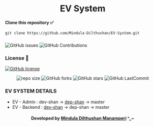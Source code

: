 <div align="center">
  
# EV System

</div>

#### Clone this repository ✅
```md
git clone https://github.com/Mindula-Dilthushan/EV-System.git
```
###

![GitHub issues](https://img.shields.io/github/issues/Mindula-Dilthushan/EV-System?&labelColor=black&color=eb3b5a&label=Issues&logo=issues&logoColor=black&style=for-the-badge)
![GitHub Contributions](https://img.shields.io/github/contributors/Mindula-Dilthushan/EV-System?&labelColor=black&color=8854d0&style=for-the-badge)

### License 📝
[![GitHub license](https://img.shields.io/github/license/Mindula-Dilthushan/EV-System?&labelColor=black&color=3867d6&style=for-the-badge)](https://github.com/Mindula-Dilthushan/EV-System/blob/master/LICENSE)


<div align="center">

![repo size](https://img.shields.io/github/repo-size/Mindula-Dilthushan/EV-System?label=Repo%20Size&style=for-the-badge&labelColor=black&color=20bf6b)
![GitHub forks](https://img.shields.io/github/forks/Mindula-Dilthushan/EV-System?&labelColor=black&color=0fb9b1&style=for-the-badge)
![GitHub stars](https://img.shields.io/github/stars/Mindula-Dilthushan/EV-System?&labelColor=black&color=f7b731&style=for-the-badge)
![GitHub LastCommit](https://img.shields.io/github/last-commit/Mindula-Dilthushan/EV-System?logo=github&labelColor=black&color=d1d8e0&style=for-the-badge)

</div>


### EV SYSTEM DETAILS 

- EV - Admin : dev-shan -> [dep-shan](https://github.com/Mindula-Dilthushan/EV-System-Admin-Panel/tree/dep-shan) -> master
- EV - Backend : [dev-shan](https://github.com/Mindula-Dilthushan/EV-System-Backend/tree/dev-shan) -> dep-shan -> master





<div align="center"> 

#### Developed by [Mindula Dilthushan Manamperi](http://minduladilthushan.netlify.app/) ^_~
</div>
